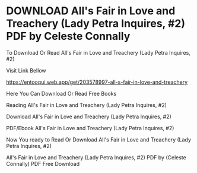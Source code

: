 # DOWNLOAD All's Fair in Love and Treachery (Lady Petra Inquires, #2) PDF by Celeste Connally

To Download Or Read All's Fair in Love and Treachery (Lady Petra Inquires, #2)

Visit Link Bellow

https://entooqui.web.app/get/203578997-all-s-fair-in-love-and-treachery

Here You Can Download Or Read Free Books

Reading All's Fair in Love and Treachery (Lady Petra Inquires, #2)

Download All's Fair in Love and Treachery (Lady Petra Inquires, #2)

PDF/Ebook All's Fair in Love and Treachery (Lady Petra Inquires, #2)

Now You ready to Read Or Download All's Fair in Love and Treachery (Lady Petra Inquires, #2)

All's Fair in Love and Treachery (Lady Petra Inquires, #2) PDF by (Celeste Connally) PDF Free Download
